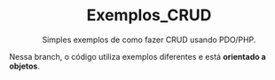 <h1 align="center">Exemplos_CRUD</h1>
<p align="center">Simples exemplos de como fazer CRUD usando PDO/PHP.</p>

Nessa branch, o código utiliza exemplos diferentes e está <b>orientado a objetos</b>.
